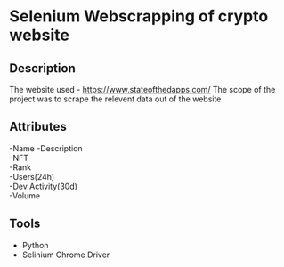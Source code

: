 # Selenium Webscrapping of crypto website
## Description
The website used - https://www.stateofthedapps.com/
The scope of the project was to scrape the relevent data out of the website 

## Attributes
 -Name 
 -Description 	
 -NFT 	
 -Rank 	
 -Users(24h) 	
 -Dev Activity(30d) 	
 -Volume
## Tools
 - Python
 - Selinium Chrome Driver


